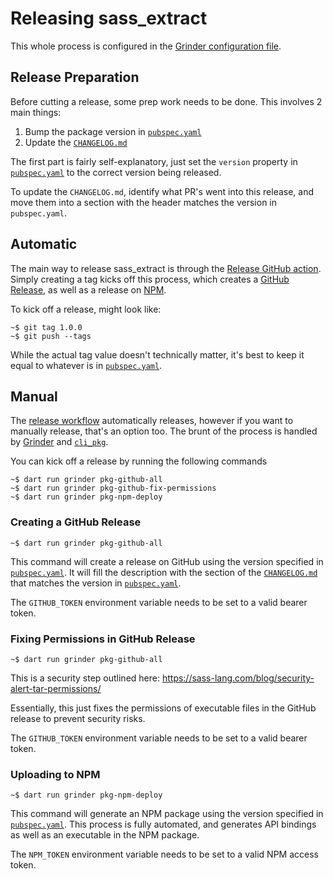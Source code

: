 # Releasing sass_extract

This whole process is configured in the [Grinder configuration file](tool/grind.dart).

## Release Preparation

Before cutting a release, some prep work needs to be done. This involves 2 main things:
1. Bump the package version in [`pubspec.yaml`](pubspec.yaml)
2. Update the [`CHANGELOG.md`](CHANGELOG.md)

The first part is fairly self-explanatory, just set the `version` property in [`pubspec.yaml`](pubspec.yaml) to the correct version being released.

To update the `CHANGELOG.md`, identify what PR's went into this release, and move them into a section with the header matches the version in `pubspec.yaml`.

## Automatic

The main way to release sass_extract is through the [Release GitHub action](https://github.com/BSFishy/sass_extract/actions/workflows/release.yml).
Simply creating a tag kicks off this process, which creates a [GitHub Release](https://github.com/BSFishy/sass_extract/releases), as well as a release on [NPM](https://www.npmjs.com/package/sass-extract-dart).

To kick off a release, might look like:

```commandline
~$ git tag 1.0.0
~$ git push --tags
```

While the actual tag value doesn't technically matter, it's best to keep it equal to whatever is in [`pubspec.yaml`](pubspec.yaml).

## Manual

The [release workflow](.github/workflows/release.yml) automatically releases, however if you want to manually release, that's an option too.
The brunt of the process is handled by [Grinder](https://pub.dev/packages/grinder) and [`cli_pkg`](https://pub.dev/packages/cli_pkg).

You can kick off a release by running the following commands

```commandline
~$ dart run grinder pkg-github-all
~$ dart run grinder pkg-github-fix-permissions
~$ dart run grinder pkg-npm-deploy
```

### Creating a GitHub Release

```commandline
~$ dart run grinder pkg-github-all
```

This command will create a release on GitHub using the version specified in [`pubspec.yaml`](pubspec.yaml).
It will fill the description with the section of the [`CHANGELOG.md`](CHANGELOG.md) that matches the version in [`pubspec.yaml`](pubspec.yaml).

The `GITHUB_TOKEN` environment variable needs to be set to a valid bearer token.

### Fixing Permissions in GitHub Release

```commandline
~$ dart run grinder pkg-github-all
```

This is a security step outlined here: https://sass-lang.com/blog/security-alert-tar-permissions/

Essentially, this just fixes the permissions of executable files in the GitHub release to prevent security risks.

The `GITHUB_TOKEN` environment variable needs to be set to a valid bearer token.

### Uploading to NPM

```commandline
~$ dart run grinder pkg-npm-deploy
```

This command will generate an NPM package using the version specified in [`pubspec.yaml`](pubspec.yaml).
This process is fully automated, and generates API bindings as well as an executable in the NPM package.

The `NPM_TOKEN` environment variable needs to be set to a valid NPM access token.
